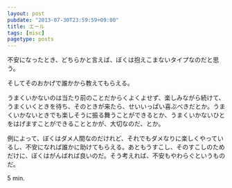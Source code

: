 ```yaml
---
layout: post
pubdate: "2013-07-30T23:59:59+09:00"
title: エール
tags: [misc]
pagetype: posts
---
```

不安になったとき、どちらかと言えば、ぼくは抱えこまないタイプなのだと思う。

そしてそのおかげで誰かから教えてもらえる。

うまくいかないのは当たり前のことだからくよくよせず、楽しみながら続けて、うまくいくときを待ち、そのときが来たら、せいいっぱい喜ぶべきだとか。うまくいかないときでも楽しそうに振る舞うことができるとか、うまくいかないひとをはげますことができることとかが、大切なのだ、とか。

例によって、ぼくはダメ人間なのだけれど、それでもダメなりに楽しくやっているし、不安になれば誰かに助けてもらえる。あともうすこし、そのすこしのためだけに、ぼくはがんばれば良いのだ。そう考えれば、不安もやわらぐというものだ。

5 min.
